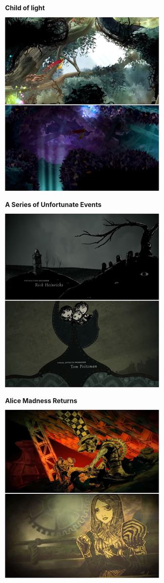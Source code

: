 ## Child of light
![CharacterDesign](https://github.com/ChloeTrappedRabbit/GrumpyC4t/blob/master/Moodboard/Captura1.PNG?raw=true
) <br>
![CharacterDesign](https://github.com/ChloeTrappedRabbit/GrumpyC4t/blob/master/Moodboard/Captura2.PNG?raw=true
) <br>
## A Series of Unfortunate Events
![CharacterDesign](https://github.com/ChloeTrappedRabbit/GrumpyC4t/blob/master/Moodboard/Captura3.PNG?raw=true
) <br>
![CharacterDesign](https://github.com/ChloeTrappedRabbit/GrumpyC4t/blob/master/Moodboard/Captura4.PNG?raw=true
) <br>
## Alice Madness Returns
![CharacterDesign](https://github.com/ChloeTrappedRabbit/GrumpyC4t/blob/master/Moodboard/Captura5.PNG?raw=true
) <br>
![CharacterDesign](https://github.com/ChloeTrappedRabbit/GrumpyC4t/blob/master/Moodboard/Captura6.PNG?raw=true
) <br>
